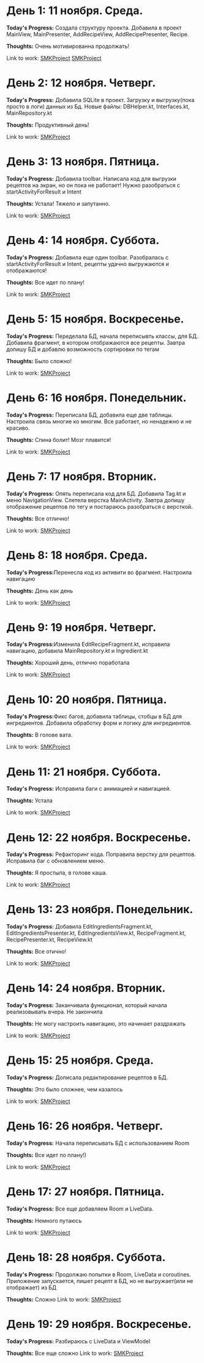 <h1>День 1: 11 ноября. Среда.</h1>

<b>Today's Progress:</b> Создала структуру проекта. Добавила в проект MainView, MainPresenter, AddRecipeView, AddRecipePresenter, Recipe.


<b>Thoughts:</b> Очень мотивированна продолжать!

Link to work:
<a href="https://github.com/agera404/SMKProject/commit/c188158f66fba3285d0b3d2e3b0c528655ea059c">SMKProject</a>
<a href="https://github.com/agera404/SMKProject/commit/c6d0299b5c843e0733612063682eeaeea13c93aa">SMKProject</a>

<h1>День 2: 12 ноября. Четверг.</h1>

<b>Today's Progress:</b> Добавила SQLite в проект. Загрузку и выгрузку(пока просто в логи) данных из Бд. Новые файлы: DBHelper.kt, Interfaces.kt, MainRepository.kt


<b>Thoughts:</b> Продуктивный день!

Link to work:
<a href="https://github.com/agera404/SMKProject/commit/6d9d03bf428656c6bbde5ef5b83167e0f494402a">SMKProject</a>

<h1>День 3: 13 ноября. Пятница.</h1>

<b>Today's Progress:</b> Добавила toolbar. Написала код для выгрузки рецептов на экран, но он пока не работает! Нужно разобраться с startActivityForResult и Intent

<b>Thoughts:</b> Устала! Тяжело и запутанно.

Link to work:
<a href="https://github.com/agera404/SMKProject/commit/2ad1679d6d0e8bb04680ede83a350c944d311849">SMKProject</a>

<h1>День 4: 14 ноября. Суббота.</h1>

<b>Today's Progress:</b> Добавила еще один toolbar. Разобралась с startActivityForResult и Intent, рецепты удачно выгружаются и отображаются!

<b>Thoughts:</b> Все идет по плану! 

Link to work:
<a href="https://github.com/agera404/SMKProject/commit/40f2c0e2789344d021cd2bcf4c7b531b2260bfb9">SMKProject</a>

<h1>День 5: 15 ноября. Воскресенье.</h1>

<b>Today's Progress:</b> Переделала БД, начала переписывть классы, для БД. Добавила фрагмент, в котором отображаются все рецепты. Завтра допишу БД и добавлю возможность сортировки по тегам

<b>Thoughts:</b> Было сложно!

Link to work:
<a href="https://github.com/agera404/SMKProject/commit/123f690e6dd5570427b7e2d972b75e27fa1d8a8f">SMKProject</a>

<h1>День 6: 16 ноября. Понедельник.</h1>

<b>Today's Progress:</b> Переписала БД, добавила еще две таблицы. Настроила связь многие ко многим. Все работает, но ненадежно и не красиво.

<b>Thoughts:</b> Спина болит! Мозг плавится!

Link to work:
<a href="https://github.com/agera404/SMKProject/commit/c00660962e821ef378134690b0e500a54fc35d6f">SMKProject</a>

<h1>День 7: 17 ноября. Вторник.</h1>

<b>Today's Progress:</b> Опять переписала код для БД. Добавила Tag.kt и меню NavigationView. Слетела верстка MainActivity. Завтра допишу отображение рецептов по тегу и постараюсь разобраться с версткой.

<b>Thoughts:</b> Все отлично!

Link to work:
<a href="https://github.com/agera404/SMKProject/commit/b1e623eacf632997f2a6ce1d270504c591426184">SMKProject</a>

<h1>День 8: 18 ноября. Среда.</h1>

<b>Today's Progress:</b>Перенесла код из активити во фрагмент. Настроила навигацию

<b>Thoughts:</b> День как день

Link to work:
<a href="https://github.com/agera404/SMKProject/commit/9c0dedaafcf7491feff32c672ceb32cda9c6fc4a">SMKProject</a>

<h1>День 9: 19 ноября. Четверг.</h1>

<b>Today's Progress:</b>Изменила EditRecipeFragment.kt, исправила навигацию, добавила MainRepository.kt и Ingredient.kt

<b>Thoughts:</b> Хороший день, отлично поработала

Link to work:
<a href="https://github.com/agera404/SMKProject/commit/34a599ea7a38cae97bc49b08a42dd00abaa87ba4">SMKProject</a>

<h1>День 10: 20 ноября. Пятница.</h1>

<b>Today's Progress:</b>Фикс багов, добавила таблицы, стобцы в БД для ингредиентов. Добавила обработку форм и логику для ингредиентов.

<b>Thoughts:</b> В голове вата.

Link to work:
<a href="https://github.com/agera404/SMKProject/commit/837886d326e7300e0ef2e2ae9a349e4f22026eab">SMKProject</a>

<h1>День 11: 21 ноября. Суббота.</h1>

<b>Today's Progress:</b> Исправила баги с анимацией и навигацией.

<b>Thoughts:</b> Устала

Link to work:
<a href="https://github.com/agera404/SMKProject/commit/cec0421e7bada2e7c26b96df80b26f84def04134">SMKProject</a>

<h1>День 12: 22 ноября. Воскресенье.</h1>

<b>Today's Progress:</b> Рефакторинг кода. Поправила верстку для рецептов. Исправила баг с обновлением меню.

<b>Thoughts:</b> Я простыла, в голове каша.

Link to work:
<a href="https://github.com/agera404/SMKProject/commit/7ac65b71172e13db867a6ffe7091b54336088d14">SMKProject</a>

<h1>День 13: 23 ноября. Понедельник.</h1>

<b>Today's Progress:</b> Добавила EditIngredientsFragment.kt, EditIngredientsPresenter.kt, EditIngredientsView.kt, RecipeFragment.kt, RecipePresenter.kt, RecipeView.kt

<b>Thoughts:</b> Все отично!

Link to work:
<a href="https://github.com/agera404/SMKProject/commit/e54475989ae72121a9141429eedc96e038c98ee5">SMKProject</a>

<h1>День 14: 24 ноября. Вторник.</h1>

<b>Today's Progress:</b> Заканчивала функционал, который начала реализовывать вчера. Не закончила

<b>Thoughts:</b> Не могу настроить навигацию, это начинает раздражать

Link to work:
<a href="https://github.com/agera404/SMKProject/commit/11cd8ae7b75bce5296e657346cc59bf9dd2ff7cf">SMKProject</a>

<h1>День 15: 25 ноября. Среда.</h1>

<b>Today's Progress:</b> Дописала редактирование рецептов в БД. 

<b>Thoughts:</b> Это было сложнее, чем казалось

Link to work:
<a href="https://github.com/agera404/SMKProject/commit/3e0fee7a3e496206277cddf3a01b92b5008cf16f">SMKProject</a>

<h1>День 16: 26 ноября. Четверг.</h1>

<b>Today's Progress:</b> Начала переписывать БД с использованием Room

<b>Thoughts:</b> Все идет по плану!)

Link to work:
<a href="https://github.com/agera404/SMKProject/commit/5546716a98515aaa26f5cac2431dbda5fc317d07">SMKProject</a>

<h1>День 17: 27 ноября. Пятница.</h1>

<b>Today's Progress:</b> Все еще добавляем Room и LiveData.

<b>Thoughts:</b> Немного путаюсь

Link to work:
<a href="https://github.com/agera404/SMKProject/commit/dd4681e097bba578ea7aa7759856d7737c337310">SMKProject</a>

<h1>День 18: 28 ноября. Суббота.</h1>

<b>Today's Progress:</b> Продолжаю попытки в Room, LiveData и coroutines. Приложение запускается, пишет рецепт в БД, но не выгружает(или не отображает) из БД

<b>Thoughts:</b> Сложно
Link to work:
<a href="https://github.com/agera404/SMKProject/commit/01d3a4bc070fcc6b730fd4099b9ad5a23138196a">SMKProject</a>

<h1>День 19: 29 ноября. Воскресенье.</h1>

<b>Today's Progress:</b> Разбираюсь с LiveData и ViewModel

<b>Thoughts:</b> Все еще сложно
Link to work:
<a href="https://github.com/agera404/SMKProject/commit/065fd72949a51f9cb22d02617845fdb59cc77622">SMKProject</a>
